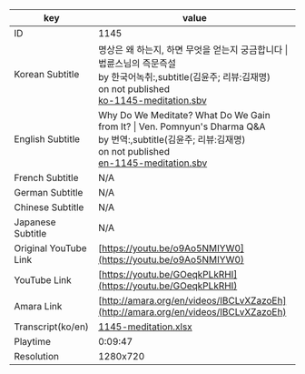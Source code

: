 |  key  |  value  |
|-------|---------|
| ID            | 1145 |
| Korean Subtitle | 명상은 왜 하는지, 하면 무엇을 얻는지 궁금합니다 \| 법륜스님의 즉문즉설<br>by 한국어녹취:,subtitle(김윤주; 리뷰:김재명)<br>on not published<br>[ko-1145-meditation.sbv](https://github.com/jungtosociety/dharma-qna/raw/master/sub/1145/ko-1145-meditation.sbv)<br>|
| English Subtitle | Why Do We Meditate? What Do We Gain from It? \| Ven. Pomnyun's Dharma Q&A<br>by 번역:,subtitle(김윤주; 리뷰:김재명)<br>on not published<br>[en-1145-meditation.sbv](https://github.com/jungtosociety/dharma-qna/raw/master/sub/1145/en-1145-meditation.sbv)<br>|
| French Subtitle | N/A |
| German Subtitle | N/A |
| Chinese Subtitle | N/A |
| Japanese Subtitle | N/A |
| Original YouTube Link  | [https://youtu.be/o9Ao5NMIYW0](https://youtu.be/o9Ao5NMIYW0) |
| YouTube Link  | [https://youtu.be/GOeqkPLkRHI](https://youtu.be/GOeqkPLkRHI) |
| Amara Link    | [http://amara.org/en/videos/IBCLvXZazoEh](http://amara.org/en/videos/IBCLvXZazoEh) |
| Transcript(ko/en) | [1145-meditation.xlsx](https://github.com/jungtosociety/dharma-qna/raw/master/sub/1145/1145-meditation.xlsx) |
| Playtime | 0:09:47 |
| Resolution | 1280x720|
